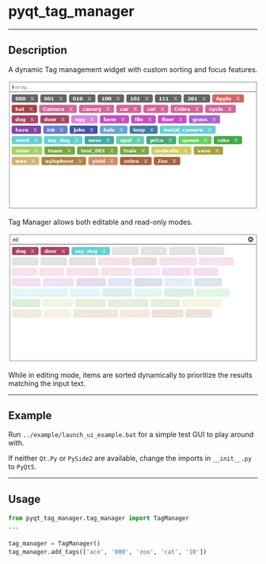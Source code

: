 # pyqt_tag_manager

---
## Description
A dynamic Tag management widget with custom sorting and focus features.


<p align="center">
  <img src="/docs/images/1.png">
</p>
Tag Manager allows both editable and read-only modes.


<p align="center">
  <img src="/docs/images/2.png">
</p>
While in editing mode, items are sorted dynamically to prioritize the results matching the input 
text.

---
## Example
Run `../example/launch_ui_example.bat` for a simple test GUI to play around with.

If neither `Qt.Py` or `PySide2` are available, change the imports in `__init__.py` to `PyQt5`.

---
## Usage
```python
from pyqt_tag_manager.tag_manager import TagManager
...

tag_manager = TagManager()
tag_manager.add_tags(['ace', '000', 'zoo', 'cat', '10'])
```
